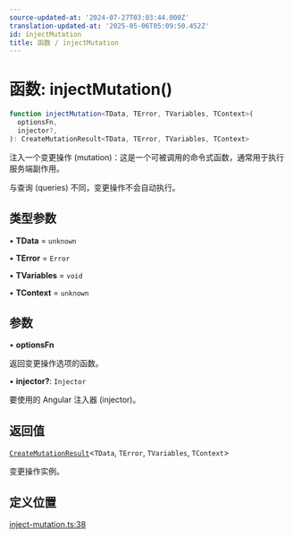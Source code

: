```yaml
---
source-updated-at: '2024-07-27T03:03:44.000Z'
translation-updated-at: '2025-05-06T05:09:50.452Z'
id: injectMutation
title: 函数 / injectMutation
---
```


# 函数: injectMutation()

```ts
function injectMutation<TData, TError, TVariables, TContext>(
  optionsFn,
  injector?,
): CreateMutationResult<TData, TError, TVariables, TContext>
```

注入一个变更操作 (mutation)：这是一个可被调用的命令式函数，通常用于执行服务端副作用。

与查询 (queries) 不同，变更操作不会自动执行。

## 类型参数

• **TData** = `unknown`

• **TError** = `Error`

• **TVariables** = `void`

• **TContext** = `unknown`

## 参数

• **optionsFn**

返回变更操作选项的函数。

• **injector?**: `Injector`

要使用的 Angular 注入器 (injector)。

## 返回值

[`CreateMutationResult`](../type-aliases/createmutationresult.md)\<`TData`, `TError`, `TVariables`, `TContext`\>

变更操作实例。

## 定义位置

[inject-mutation.ts:38](https://github.com/TanStack/query/blob/dac5da5416b82b0be38a8fb34dde1fc6670f0a59/packages/angular-query-experimental/src/inject-mutation.ts#L38)
